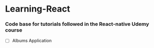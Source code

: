 # Learning-React

### Code base for tutorials followed in the React-native Udemy course

- [ ] Albums Application

